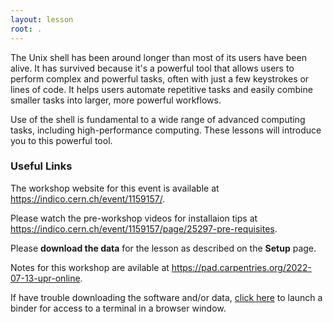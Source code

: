 ```yaml
---
layout: lesson
root: .
---
```


The Unix shell has been around longer than most of its users
have been alive. It has survived because it's a powerful tool that
allows users to perform complex and powerful tasks, often with just
 a few keystrokes or lines of code. It helps users automate repetitive
 tasks and easily combine smaller tasks into larger, more powerful workflows.

Use of the shell is fundamental to a wide range of advanced computing
tasks, including high-performance computing. These lessons will introduce
you to this powerful tool.

### Useful Links


The workshop website for this event is available at
 <https://indico.cern.ch/event/1159157/>.

Please watch the pre-workshop videos for installaion tips at 
<https://indico.cern.ch/event/1159157/page/25297-pre-requisites>.

Please **download the data** for the lesson as described on the **Setup** page.

Notes for this workshop are avilable at 
<https://pad.carpentries.org/2022-07-13-upr-online>.

If have trouble downloading the software and/or data, 
[click 
here](https://mybinder.org/v2/gh/raynamharris/2022-07-13-upr-online/shell-lessons-data) 
to launch a binder for access to a terminal in a browser window.
